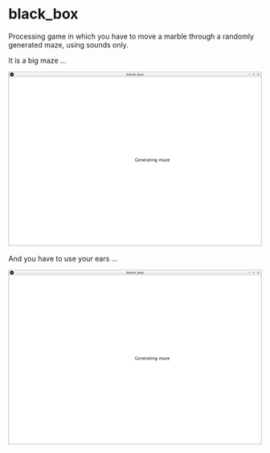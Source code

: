 # black_box

Processing game in which you have to move a marble through a randomly generated maze, using sounds only.

It is a big maze ...

![Loading screen](loading_screen.png)

And you have to use your ears ...

![Loading screen](loading_screen.png)